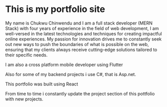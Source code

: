 <!-- # React + Vite

This template provides a minimal setup to get React working in Vite with HMR and some ESLint rules.

Currently, two official plugins are available:

- [@vitejs/plugin-react](https://github.com/vitejs/vite-plugin-react/blob/main/packages/plugin-react/README.md) uses [Babel](https://babeljs.io/) for Fast Refresh
- [@vitejs/plugin-react-swc](https://github.com/vitejs/vite-plugin-react-swc) uses [SWC](https://swc.rs/) for Fast Refresh
# portfolio -->

# This is my portfolio site

My name is Chukwu Chinwendu and I am a full stack developer (MERN Stack) with four years of experience in the field of web development, I am well-versed in the latest technologies and techniques for creating impactful online experiences. My passion for innovation drives me to constantly seek out new ways to push the boundaries of what is possible on the web, ensuring that my clients always receive cutting-edge solutions tailored to their specific needs. 

I am also a cross platform mobile developer using Flutter 

Also for some of my backend projects i use C#, that is Asp.net.

This portfolio was built using React

From time to time i constantly update the project section of this pottfolio with new projects.




